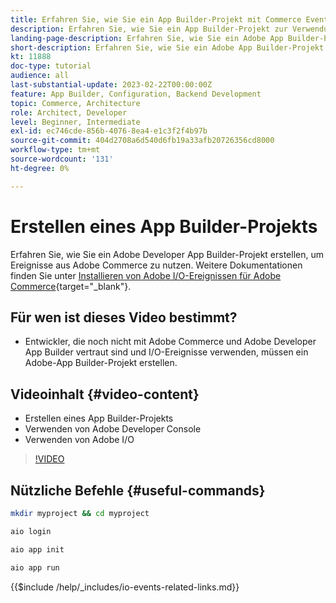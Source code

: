 ```yaml
---
title: Erfahren Sie, wie Sie ein App Builder-Projekt mit Commerce Events erstellen
description: Erfahren Sie, wie Sie ein App Builder-Projekt zur Verwendung mit Commerce-Ereignissen erstellen
landing-page-description: Erfahren Sie, wie Sie ein Adobe App Builder-Projekt erstellen, um Adobe Commerce-Ereignisse zu verwenden
short-description: Erfahren Sie, wie Sie ein Adobe App Builder-Projekt erstellen, um Adobe Commerce-Ereignisse zu verwenden
kt: 11888
doc-type: tutorial
audience: all
last-substantial-update: 2023-02-22T00:00:00Z
feature: App Builder, Configuration, Backend Development
topic: Commerce, Architecture
role: Architect, Developer
level: Beginner, Intermediate
exl-id: ec746cde-856b-4076-8ea4-e1c3f2f4b97b
source-git-commit: 404d2708a6d540d6fb19a33afb20726356cd8000
workflow-type: tm+mt
source-wordcount: '131'
ht-degree: 0%

---
```


# Erstellen eines App Builder-Projekts

Erfahren Sie, wie Sie ein Adobe Developer App Builder-Projekt erstellen, um Ereignisse aus Adobe Commerce zu nutzen. Weitere Dokumentationen finden Sie unter [Installieren von Adobe I/O-Ereignissen für Adobe Commerce](https://developer.adobe.com/commerce/events/get-started/installation/){target="_blank"}.

## Für wen ist dieses Video bestimmt?

* Entwickler, die noch nicht mit Adobe Commerce und Adobe Developer App Builder vertraut sind und I/O-Ereignisse verwenden, müssen ein Adobe-App Builder-Projekt erstellen.

## Videoinhalt {#video-content}

* Erstellen eines App Builder-Projekts
* Verwenden von Adobe Developer Console
* Verwenden von Adobe I/O

>[!VIDEO](https://video.tv.adobe.com/v/3415797?quality=12&learn=on)

## Nützliche Befehle {#useful-commands}

```bash
mkdir myproject && cd myproject

aio login

aio app init

aio app run
```

{{$include /help/_includes/io-events-related-links.md}}

